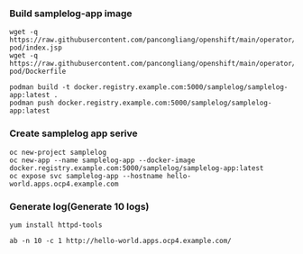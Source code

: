 
### Build samplelog-app image
~~~
wget -q https://raw.githubusercontent.com/pancongliang/openshift/main/operator/logging/samplelog-pod/index.jsp
wget -q https://raw.githubusercontent.com/pancongliang/openshift/main/operator/logging/samplelog-pod/Dockerfile

podman build -t docker.registry.example.com:5000/samplelog/samplelog-app:latest .
podman push docker.registry.example.com:5000/samplelog/samplelog-app:latest
~~~

### Create samplelog app serive
~~~
oc new-project samplelog
oc new-app --name samplelog-app --docker-image docker.registry.example.com:5000/samplelog/samplelog-app:latest
oc expose svc samplelog-app --hostname hello-world.apps.ocp4.example.com
~~~

### Generate log(Generate 10 logs)
~~~
yum install httpd-tools

ab -n 10 -c 1 http://hello-world.apps.ocp4.example.com/
~~~
